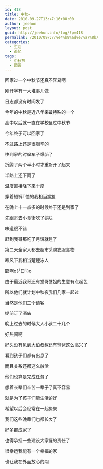 ```yaml
---
id: 418
title: 中秋~
date: 2010-09-27T13:47:16+00:00
author: jeehon
layout: post
guid: http://jeehon.info/log/?p=418
permalink: /2010/09/27/%e4%b8%ad%e7%a7%8b/
categories:
  - 生活
  - 追忆
tags:
  - 中秋节
  - 团圆
---
```

回家过一个中秋节还真不容易啊
  
刚开学有一大堆事儿做
  
日志都没有时间发了
  
今年的中秋是近八年来最特殊的一个
  
高中以后就一直在学校里过中秋节
  
今年终于可以回家了
  
不过路上还是很艰辛的
  
快到家的时候车子爆胎了
  
折腾了两个半小时才重新开了起来
  
半路上还下雨了
  
温度直接降下来十度
  
穿着短裤T恤的我相当尴尬
  
在晚上十一点多的时候终于还是到家了
  
<!--more-->


  
先跟哥去小食街吃了鹅块
  
味道很不错
  
赶到我哥那吃了月饼就睡了
  
第二天全家人都去超市采购衣服食物
  
寒风下我相当楚楚冻人
  
囧啊o(╯□╰)o

由于最近我哥还有堂哥堂姐的生意有点起色
  
所以他们就计划中秋夜我们几家一起过
  
当然是他们三个请客
  
提前订了酒店
  
晚上过去的时候大人小孩二十几个
  
好热闹啊
  
好久没有见到大伯叔叔还有爸爸这么高兴了
  
看到孩子们都有出息了
  
而且关系还都这么融洽
  
他们也算是完成任务了
  
想着长辈们辛苦一辈子了真不容易
  
就是为了孩子们能生活的好
  
希望以后会经常在一起聚聚
  
我们这些晚辈们也都长大了
  
好多都成家了
  
也得承担一些建设大家庭的责任了
  
很幸运我能有一个幸福的家
  
也让我在外面放心的闯